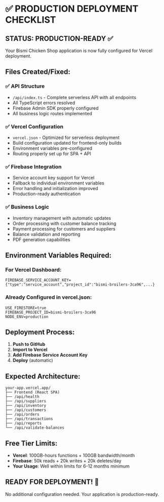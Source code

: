 # ✅ PRODUCTION DEPLOYMENT CHECKLIST

## STATUS: PRODUCTION-READY ✅

Your Bismi Chicken Shop application is now fully configured for Vercel deployment.

## Files Created/Fixed:

### ✅ API Structure
- `/api/index.ts` - Complete serverless API with all endpoints
- All TypeScript errors resolved
- Firebase Admin SDK properly configured
- All business logic routes implemented

### ✅ Vercel Configuration
- `vercel.json` - Optimized for serverless deployment
- Build configuration updated for frontend-only builds
- Environment variables pre-configured
- Routing properly set up for SPA + API

### ✅ Firebase Integration
- Service account key support for Vercel
- Fallback to individual environment variables
- Error handling and initialization improved
- Production-ready authentication

### ✅ Business Logic
- Inventory management with automatic updates
- Order processing with customer balance tracking
- Payment processing for customers and suppliers
- Balance validation and reporting
- PDF generation capabilities

## Environment Variables Required:

### For Vercel Dashboard:
```
FIREBASE_SERVICE_ACCOUNT_KEY={"type":"service_account","project_id":"bismi-broilers-3ca96",...}
```

### Already Configured in vercel.json:
```
USE_FIRESTORE=true
FIREBASE_PROJECT_ID=bismi-broilers-3ca96
NODE_ENV=production
```

## Deployment Process:

1. **Push to GitHub**
2. **Import to Vercel** 
3. **Add Firebase Service Account Key**
4. **Deploy** (automatic)

## Expected Architecture:

```
your-app.vercel.app/
├── Frontend (React SPA)
├── /api/health
├── /api/suppliers
├── /api/inventory  
├── /api/customers
├── /api/orders
├── /api/transactions
├── /api/reports
└── /api/validate-balances
```

## Free Tier Limits:
- **Vercel**: 100GB-hours functions + 100GB bandwidth/month
- **Firebase**: 50k reads + 20k writes + 20k deletes/day
- **Your Usage**: Well within limits for 6-12 months minimum

## READY FOR DEPLOYMENT! 🚀

No additional configuration needed. Your application is production-ready.